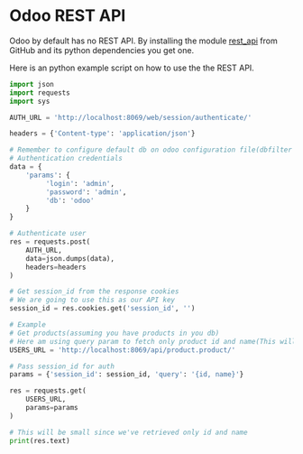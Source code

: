 # Odoo REST API
Odoo by default has no REST API. By installing the module [rest_api](https://github.com/yezyilomo/odoo-rest-api) from GitHub and its python dependencies you get one.

Here is an python example script on how to use the the REST API.

```py
import json
import requests
import sys

AUTH_URL = 'http://localhost:8069/web/session/authenticate/'

headers = {'Content-type': 'application/json'}

# Remember to configure default db on odoo configuration file(dbfilter = ^db_name$)
# Authentication credentials
data = {
    'params': {
         'login': 'admin',
         'password': 'admin',
         'db': 'odoo'
    }
}

# Authenticate user
res = requests.post(
    AUTH_URL, 
    data=json.dumps(data), 
    headers=headers
)

# Get session_id from the response cookies
# We are going to use this as our API key
session_id = res.cookies.get('session_id', '')

# Example
# Get products(assuming you have products in you db)
# Here am using query param to fetch only product id and name(This will be faster)
USERS_URL = 'http://localhost:8069/api/product.product/'

# Pass session_id for auth
params = {'session_id': session_id, 'query': '{id, name}'}

res = requests.get(
    USERS_URL, 
    params=params
)

# This will be small since we've retrieved only id and name
print(res.text)
```
